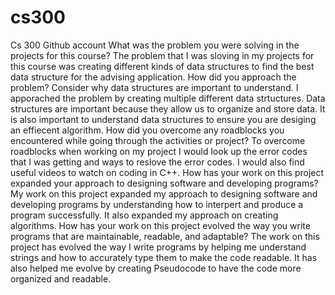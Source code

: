 # cs300
Cs 300 Github account 
What was the problem you were solving in the projects for this course?
The problem that I was sloving in my projects for this course was creating different kinds of data structures to find the best data structure for the advising application. 
How did you approach the problem? Consider why data structures are important to understand.
I apporached the problem by creating multiple different data strtuctures. Data structures are important because they allow us to organize and store data. It is also important to understand data structures to ensure you are desiging an effiecent algorithm.
How did you overcome any roadblocks you encountered while going through the activities or project?
To overcome roadblocks when working on my project I would look up the error codes that I was getting and ways to reslove the error codes. I would also find useful videos to watch on coding in C++. 
How has your work on this project expanded your approach to designing software and developing programs?
My work on this project expanded my approach to designing software and developing programs by understanding how to interpert and produce a program successfully. It also expanded my approach on creating algorithms.
How has your work on this project evolved the way you write programs that are maintainable, readable, and adaptable?
The work on this project has evolved the way I write programs by helping me understand strings and how to accurately type them to make the code readable. It has also helped me evolve by creating Pseudocode to have the code more organized and readable. 
